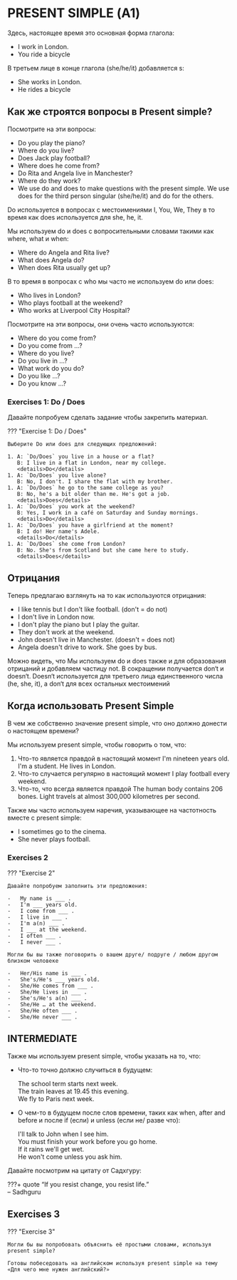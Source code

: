 # PRESENT SIMPLE (А1)

Здесь, настоящее время это основная форма глагола:

-   I work in London.
-   You ride a bicycle

В третьем лице в конце глагола (she/he/it) добавляется s:

-   She works in London.
-   He rides a bicycle

## Как же строятся вопросы в Present simple?

Посмотрите на эти вопросы:

-   Do you play the piano?
-   Where do you live?
-   Does Jack play football?
-   Where does he come from?
-   Do Rita and Angela live in Manchester?
-   Where do they work?
-   We use do and does to make questions with the present simple. We use does for the third person singular (she/he/it) and do for the others.

Do используется в вопросах с местоимениями I, You, We, They в то время как does используется для she, he, it.

Мы используем do и does с вопросительными словами такими как where, what и when:

-   Where do Angela and Rita live?
-   What does Angela do?
-   When does Rita usually get up?

В то время в вопросах с who мы часто не используем do или does:

-   Who lives in London?
-   Who plays football at the weekend?
-   Who works at Liverpool City Hospital?

Посмотрите на эти вопросы, они очень часто используются:

-   Where do you come from?
-   Do you come from ...?
-   Where do you live?
-   Do you live in ...?
-   What work do you do?
-   Do you like ...?
-   Do you know ...?

### Exercises 1: Do / Does

Давайте попробуем сделать задание чтобы закрепить материал.

??? "Exercise 1: Do / Does"

    Выберите Do или does для следующих предложений:

    1. A: `Do/Does` you live in a house or a flat?
       B: I live in a flat in London, near my college.
       <details>Do</details>
    1. A: `Do/Does` you live alone?
       B: No, I don't. I share the flat with my brother.
    1. A: `Do/Does` he go to the same college as you?
       B: No, he's a bit older than me. He's got a job.
       <details>Does</details>
    1. A: `Do/Does` you work at the weekend?
       B: Yes, I work in a café on Saturday and Sunday mornings.
       <details>Do</details>
    1. A: `Do/Does` you have a girlfriend at the moment?
       B: I do! Her name's Adele.
       <details>Do</details>
    1. A: `Do/Does` she come from London?
       B: No. She's from Scotland but she came here to study.
       <details>Does</details>

## Отрицания

Теперь предлагаю взглянуть на то как используются отрицания:

-   I like tennis but I don't like football. (don't = do not)
-   I don't live in London now.
-   I don't play the piano but I play the guitar.
-   They don't work at the weekend.
-   John doesn't live in Manchester. (doesn't = does not)
-   Angela doesn't drive to work. She goes by bus.

Можно видеть, что Мы используем do и does также и для образования отрицаний и добавляем частицу not. В сокращении получается don‘t и doesn‘t.
Doesn‘t используется для третьего лица единственного числа (he, she, it), а don‘t для всех остальных местоимений

## Когда использовать Present Simple

В чем же собственно значение present simple, что оно должно донести о настоящем времени?

Мы используем present simple, чтобы говорить о том, что:

1. Что-то является правдой в настоящий момент
   I'm nineteen years old.
   I'm a student.
   He lives in London.
1. Что-то случается регулярно в настоящий момент
   I play football every weekend.
1. Что-то, что всегда является правдой
   The human body contains 206 bones.
   Light travels at almost 300,000 kilometres per second.

Также мы часто используем наречия, указывающее на частотность вместе с present simple:

-   I sometimes go to the cinema.
-   She never plays football.

### Exercises 2

??? "Exercise 2"

    Давайте попробуем заполнить эти предложения:

    -   My name is ___ .
    -   I'm ___ years old.
    -   I come from ___ .
    -   I live in ___ .
    -   I'm a(n) ___ .
    -   I ___ at the weekend.
    -   I often ___ .
    -   I never ___ .

    Могли бы вы также поговорить о вашем друге/ подруге / любом другом близком человеке

    -   Her/His name is ___ .
    -   She's/He's ___ years old.
    -   She/He comes from ___ .
    -   She/He lives in ___ .
    -   She's/He's a(n) ___ .
    -   She/He … at the weekend.
    -   She/He often ___ .
    -   She/He never ___ .

## INTERMEDIATE

Также мы используем present simple, чтобы указать на то, что:

-   Что-то точно должно случиться в будущем:

    The school term starts next week.  
    The train leaves at 19.45 this evening.  
    We fly to Paris next week.

-   О чем-то в будущем после слов времени, таких как when, after and before и после if (если) и unless (если не/ разве что):

    I'll talk to John when I see him.  
    You must finish your work before you go home.  
    If it rains we'll get wet.  
    He won't come unless you ask him.

Давайте посмотрим на цитату от Садхгуру:

???+ quote
“If you resist change, you resist life.”  
 – Sadhguru

## Exercises 3

??? "Exercise 3"

    Могли бы вы попробовать объяснить её простыми словами, используя present simple?

    Готовы побеседовать на английском используя present simple на тему «Для чего мне нужен английский?»
